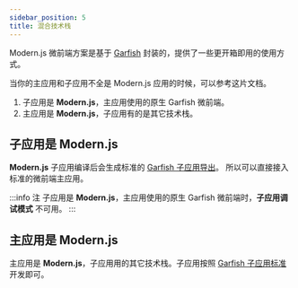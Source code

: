 ```yaml
---
sidebar_position: 5
title: 混合技术栈
---
```


Modern.js 微前端方案是基于 [Garfish](https://garfishjs.org/) 封装的，提供了一些更开箱即用的使用方式。

当你的主应用和子应用不全是 Modern.js 应用的时候，可以参考这片文档。

1. 子应用是 **Modern.js**，主应用使用的原生 Garfish 微前端。
2. 主应用是 **Modern.js**，子应用有的是其它技术栈。

## 子应用是 Modern.js

**Modern.js** 子应用编译后会生成标准的 [Garfish 子应用导出](https://www.garfishjs.org/guide/start#2%E5%AF%BC%E5%87%BA-provider-%E5%87%BD%E6%95%B0)。
所以可以直接接入标准的微前端主应用。

:::info 注
子应用是 **Modern.js**，主应用使用的原生 Garfish 微前端时，**子应用调试模式** 不可用。
:::

## 主应用是 Modern.js

主应用是 **Modern.js**，子应用用的其它技术栈。子应用按照 [Garfish 子应用标准](https://www.garfishjs.org/guide/demo/react) 开发即可。
